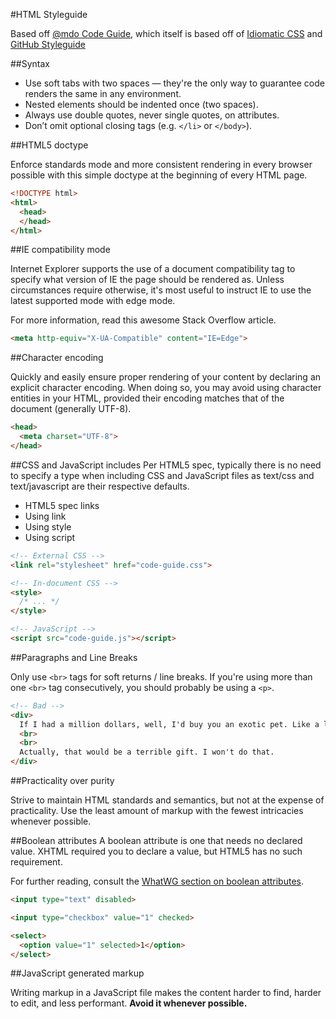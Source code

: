 #HTML Styleguide

Based off [@mdo Code Guide](http://mdo.github.io/code-guide/), which itself is based off of [Idiomatic CSS](https://github.com/necolas/idiomatic-css) and [GitHub Styleguide](http://github.com/styleguide)

##Syntax

- Use soft tabs with two spaces — they're the only way to guarantee code renders the same in any environment.
- Nested elements should be indented once (two spaces).
- Always use double quotes, never single quotes, on attributes.
- Don’t omit optional closing tags (e.g. `</li>` or `</body>`).

##HTML5 doctype

Enforce standards mode and more consistent rendering in every browser possible with this simple doctype at the beginning of every HTML page.

```HTML
<!DOCTYPE html>
<html>
  <head>
  </head>
</html>
```

##IE compatibility mode

Internet Explorer supports the use of a document compatibility <meta> tag to specify what version of IE the page should be rendered as. Unless circumstances require otherwise, it's most useful to instruct IE to use the latest supported mode with edge mode.

For more information, read this awesome Stack Overflow article.

```HTML
<meta http-equiv="X-UA-Compatible" content="IE=Edge">
```

##Character encoding

Quickly and easily ensure proper rendering of your content by declaring an explicit character encoding. When doing so, you may avoid using character entities in your HTML, provided their encoding matches that of the document (generally UTF-8).

```HTML
<head>
  <meta charset="UTF-8">
</head>
```

##CSS and JavaScript includes
Per HTML5 spec, typically there is no need to specify a type when including CSS and JavaScript files as text/css and text/javascript are their respective defaults.

- HTML5 spec links
- Using link
- Using style
- Using script

```HTML
<!-- External CSS -->
<link rel="stylesheet" href="code-guide.css">

<!-- In-document CSS -->
<style>
  /* ... */
</style>

<!-- JavaScript -->
<script src="code-guide.js"></script>
```

##Paragraphs and Line Breaks

Only use `<br>` tags for soft returns / line breaks. If you're using more than one `<br>` tag consecutively, you should probably be using a `<p>`.

```HTML
<!-- Bad -->
<div>
  If I had a million dollars, well, I'd buy you an exotic pet. Like a llama or an emu.
  <br>
  <br>
  Actually, that would be a terrible gift. I won't do that.
</div>
```

##Practicality over purity

Strive to maintain HTML standards and semantics, but not at the expense of practicality. Use the least amount of markup with the fewest intricacies whenever possible.

##Boolean attributes
A boolean attribute is one that needs no declared value. XHTML required you to declare a value, but HTML5 has no such requirement.

For further reading, consult the [WhatWG section on boolean attributes](http://www.whatwg.org/specs/web-apps/current-work/multipage/common-microsyntaxes.html#boolean-attributes).

```HTML
<input type="text" disabled>

<input type="checkbox" value="1" checked>

<select>
  <option value="1" selected>1</option>
</select>
```

##JavaScript generated markup

Writing markup in a JavaScript file makes the content harder to find, harder to edit, and less performant. **Avoid it whenever possible.**
